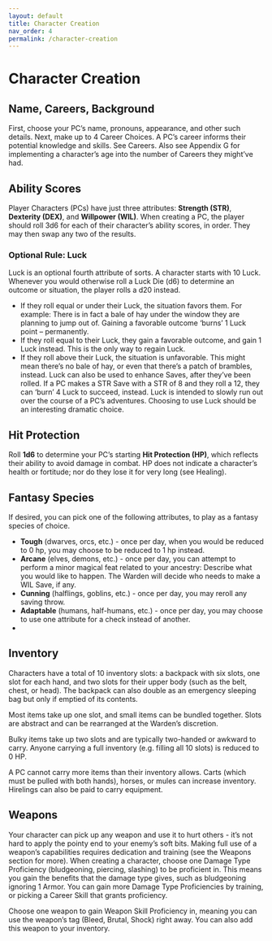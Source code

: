 ```yaml
---
layout: default
title: Character Creation
nav_order: 4
permalink: /character-creation
---
```

# Character Creation
## Name, Careers, Background
First, choose your PC’s name, pronouns, appearance, and other such details. Next, make up to 4 Career Choices. A PC’s career informs their potential knowledge and skills. See Careers. Also see Appendix G for implementing a character’s age into the number of Careers they might’ve had.

## Ability Scores
Player Characters (PCs) have just three attributes: **Strength (STR)**, **Dexterity (DEX)**, and **Willpower (WIL)**.
When creating a PC, the player should roll 3d6 for each of their character’s ability scores, in order. They may then swap any two of the results.

### Optional Rule: Luck
Luck is an optional fourth attribute of sorts. A character starts with 10 Luck. Whenever you would otherwise roll a Luck Die (d6) to determine an outcome or situation, the player rolls a d20 instead. 
- If they roll equal or under their Luck, the situation favors them. For example: There is in fact a bale of hay under the window they are planning to jump out of. Gaining a favorable outcome ‘burns’ 1 Luck point – permanently.
- If they roll equal to their Luck, they gain a favorable outcome, and gain 1 Luck instead. This is the only way to regain Luck.
- If they roll above their Luck, the situation is unfavorable. This might mean there’s no bale of hay, or even that there’s a patch of brambles, instead.
Luck can also be used to enhance Saves, after they’ve been rolled. If a PC makes a STR Save with a STR of 8 and they roll a 12, they can ‘burn’ 4 Luck to succeed, instead.
Luck is intended to slowly run out over the course of a PC’s adventures. Choosing to use Luck should be an interesting dramatic choice.

## Hit Protection
Roll **1d6** to determine your PC’s starting **Hit Protection (HP)**, which reflects their ability to avoid damage in combat. HP does not indicate a character’s health or fortitude; nor do they lose it for very long (see Healing). 

## Fantasy Species
If desired, you can pick one of the following attributes, to play as a fantasy species of choice.
- **Tough** (dwarves, orcs, etc.) - once per day, when you would be reduced to 0 hp, you may choose to be reduced to 1 hp instead.
- **Arcane** (elves, demons, etc.) - once per day, you can attempt to perform a minor magical feat related to your ancestry: Describe what you would like to happen. The Warden will decide who needs to make a WIL Save, if any.
- **Cunning** (halflings, goblins, etc.) - once per day, you may reroll any saving throw.
-	**Adaptable** (humans, half-humans, etc.) - once per day, you may choose to use one attribute for a check instead of another.
-	
## Inventory
Characters have a total of 10 inventory slots: a backpack with six slots, one slot for each hand, and two slots for their upper body (such as the belt, chest, or head). The backpack can also double as an emergency sleeping bag but only if emptied of its contents.

Most items take up one slot, and small items can be bundled together. Slots are abstract and can be rearranged at the Warden’s discretion.

Bulky items take up two slots and are typically two-handed or awkward to carry. Anyone carrying a full inventory (e.g. filling all 10 slots) is reduced to 0 HP.

A PC cannot carry more items than their inventory allows. Carts (which must be pulled with both hands), horses, or mules can increase inventory. Hirelings can also be paid to carry equipment. 

## Weapons
Your character can pick up any weapon and use it to hurt others - it’s not hard to apply the pointy end to your enemy’s soft bits. Making full use of a weapon’s capabilities requires dedication and training (see the Weapons section for more).
When creating a character, choose one Damage Type Proficiency (bludgeoning, piercing, slashing) to be proficient in. This means you gain the benefits that the damage type gives, such as bludgeoning ignoring 1 Armor. You can gain more Damage Type Proficiencies by training, or picking a Career Skill that grants proficiency.

Choose one weapon to gain Weapon Skill Proficiency in, meaning you can use the weapon’s tag (Bleed, Brutal, Shock) right away. You can also add this weapon to your inventory.

